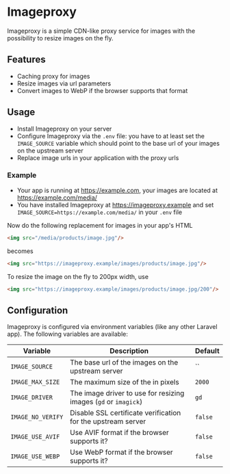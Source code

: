 # Imageproxy

Imageproxy is a simple CDN-like proxy service for images with the possibility to resize images on the fly.

## Features

- Caching proxy for images
- Resize images via url parameters
- Convert images to WebP if the browser supports that format

## Usage

- Install Imageproxy on your server
- Configure Imageproxy via the `.env` file: you have to at least set the `IMAGE_SOURCE` variable which should point to
  the base url of your images on the upstream server
- Replace image urls in your application with the proxy urls

### Example

- Your app is running at https://example.com, your images are located at https://example.com/media/
- You have installed Imageproxy at https://imageproxy.example and set `IMAGE_SOURCE=https://example.com/media/` in
  your `.env` file

Now do the following replacement for images in your app's HTML

```html
<img src="/media/products/image.jpg"/>
```

becomes

```html
<img src="https://imageproxy.example/images/products/image.jpg"/>
```

To resize the image on the fly to 200px width, use

```html
<img src="https://imageproxy.example/images/products/image.jpg/200"/>
```

## Configuration

Imageproxy is configured via environment variables (like any other Laravel app). The following variables are available:

| Variable          | Description                                                     | Default |
|-------------------|-----------------------------------------------------------------|---------|
| `IMAGE_SOURCE`    | The base url of the images on the upstream server               | ``      |
| `IMAGE_MAX_SIZE`  | The maximum size of the in pixels                               | `2000`  |
| `IMAGE_DRIVER`    | The image driver to use for resizing images (`gd` or `imagick`) | `gd`    |
| `IMAGE_NO_VERIFY` | Disable SSL certificate verification for the upstream server    | `false` |
| `IMAGE_USE_AVIF`  | Use AVIF format if the browser supports it?                     | `false` |
| `IMAGE_USE_WEBP`  | Use WebP format if the browser supports it?                     | `false` |

